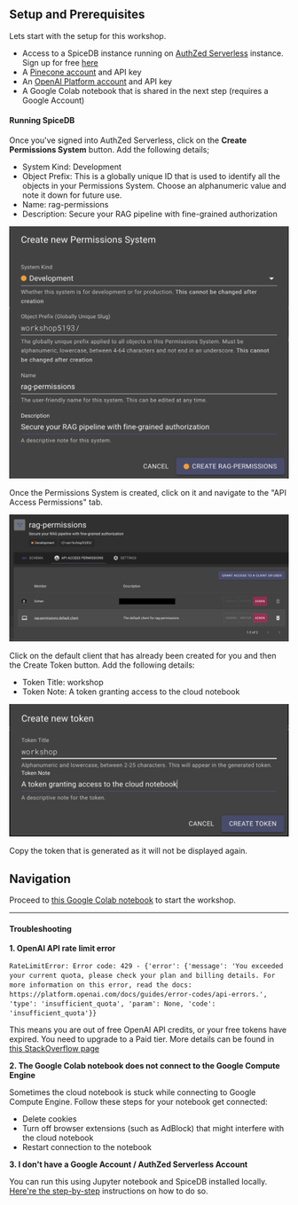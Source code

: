 ## Setup and Prerequisites

Lets start with the setup for this workshop.

- Access to a SpiceDB instance running on [AuthZed Serverless](https://authzed.com/products/authzed-serverless) instance. Sign up for free [here](http://app.authzed.com)
- A [Pinecone account](https://www.pinecone.io/) and API key
- An [OpenAI Platform account](https://platform.openai.com/docs/overview) and API key
- A Google Colab notebook that is shared in the next step (requires a Google Account)

#### Running SpiceDB

Once you've signed into AuthZed Serverless, click on the **Create Permissions System** button. 
Add the following details;

- System Kind: Development
- Object Prefix: This is a globally unique ID that is used to identify all the objects in your Permissions System. Choose an alphanumeric value and note it down for future use.
- Name: rag-permissions 
- Description: Secure your RAG pipeline with fine-grained authorization

![create new](https://github.com/authzed/workshops/blob/google-colab/secure-rag-pipelines/assets/create-new.png)

Once the Permissions System is created, click on it and navigate to the "API Access Permissions" tab. 

![API Access Permissions](https://github.com/authzed/workshops/blob/google-colab/secure-rag-pipelines/assets/dashboard.png)

Click on the default client that has already been created for you and then the Create Token button. Add the following details:

- Token Title: workshop
- Token Note: A token granting access to the cloud notebook

![create new token](https://github.com/authzed/workshops/blob/google-colab/secure-rag-pipelines/assets/create-token.png)

Copy the token that is generated as it will not be displayed again. 


## Navigation

Proceed to [this Google Colab notebook](https://colab.research.google.com/drive/1933-bS7TqEVSOFVg-BHSC1lGuHO3IOy5?usp=sharing) to start the workshop.  

---

#### Troubleshooting

**1. OpenAI API rate limit error**

`RateLimitError: Error code: 429 - {'error': {'message': 'You exceeded your current quota, please check your plan and billing details. For more information on this error, read the docs: https://platform.openai.com/docs/guides/error-codes/api-errors.', 'type': 'insufficient_quota', 'param': None, 'code': 'insufficient_quota'}}`

This means you are out of free OpenAI API credits, or your free tokens have expired. You need to upgrade to a Paid tier. More details can be found in [this StackOverflow page](https://stackoverflow.com/questions/75898276/openai-api-error-429-you-exceeded-your-current-quota-please-check-your-plan-a)


**2. The Google Colab notebook does not connect to the Google Compute Engine**

Sometimes the cloud notebook is stuck while connecting to Google Compute Engine. Follow these steps for your notebook get connected:

- Delete cookies
- Turn off browser extensions (such as AdBlock) that might interfere with the cloud notebook
- Restart connection to the notebook

**3. I don't have a Google Account / AuthZed Serverless Account**

You can run this using Jupyter notebook and SpiceDB installed locally. [Here're the step-by-step](https://github.com/authzed/workshops/tree/jupyter) instructions on how to do so.